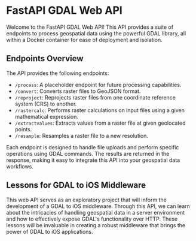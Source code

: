 # FastAPI GDAL Web API

Welcome to the FastAPI GDAL Web API! This API provides a suite of endpoints to process geospatial data using the powerful GDAL library, all within a Docker container for ease of deployment and isolation.

## Endpoints Overview

The API provides the following endpoints:

- `/process`: A placeholder endpoint for future processing capabilities.
- `/convert`: Converts raster files to GeoJSON format.
- `/reproject`: Reprojects raster files from one coordinate reference system (CRS) to another.
- `/rastercalc`: Performs raster calculations on input files using a given mathematical expression.
- `/extractvalues`: Extracts values from a raster file at given geolocated points.
- `/resample`: Resamples a raster file to a new resolution.

Each endpoint is designed to handle file uploads and perform specific operations using GDAL commands. The results are returned in the response, making it easy to integrate this API into your geospatial data workflows.

## Lessons for GDAL to iOS Middleware

This web API serves as an exploratory project that will inform the development of a GDAL to iOS middleware. Through this API, we can learn about the intricacies of handling geospatial data in a server environment and how to effectively expose GDAL's functionality over HTTP. These lessons will be invaluable in creating a robust middleware that brings the power of GDAL to iOS applications.



